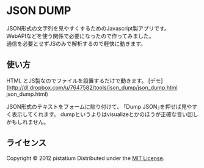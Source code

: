 JSON DUMP
======================

JSON形式の文字列を見やすくするためのJavascript製アプリです。  
WebAPIなどを使う関係で必要になったので作ってみました。  
通信を必要とせずJSのみで解析するので軽快に動きます。
 
使い方
------
HTML とJS製なのでファイルを設置するだけで動きます。
[デモ] (http://dl.dropbox.com/u/7647582/tools/json_dump/json_dump.html json_dump.html)

JSON形式のテキストをフォームに貼り付けて、
｢Dump JSON｣を押せば見やすく表示してくれます。
dumpというよりはvisualizeとかのほうが正確な言い回しかもしれません。
 
ライセンス
----------
Copyright &copy; 2012 pistatium
Distributed under the [MIT License][mit].
 
[MIT]: http://www.opensource.org/licenses/mit-license.php
